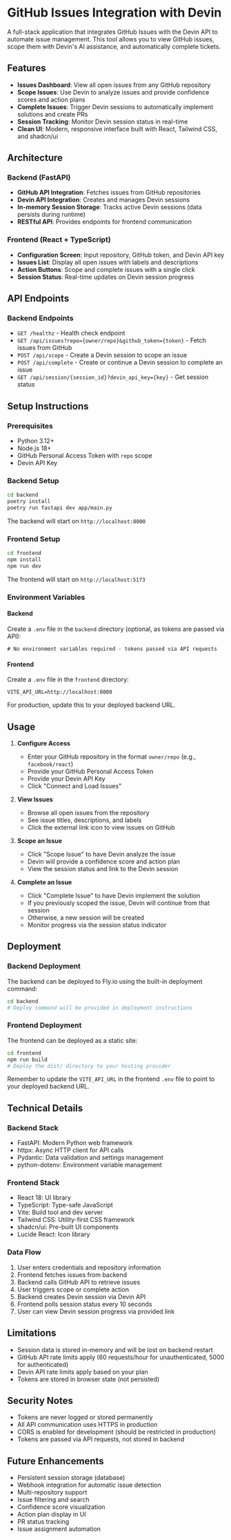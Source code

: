 # GitHub Issues Integration with Devin

A full-stack application that integrates GitHub Issues with the Devin API to automate issue management. This tool allows you to view GitHub issues, scope them with Devin's AI assistance, and automatically complete tickets.

## Features

- **Issues Dashboard**: View all open issues from any GitHub repository
- **Scope Issues**: Use Devin to analyze issues and provide confidence scores and action plans
- **Complete Issues**: Trigger Devin sessions to automatically implement solutions and create PRs
- **Session Tracking**: Monitor Devin session status in real-time
- **Clean UI**: Modern, responsive interface built with React, Tailwind CSS, and shadcn/ui

## Architecture

### Backend (FastAPI)
- **GitHub API Integration**: Fetches issues from GitHub repositories
- **Devin API Integration**: Creates and manages Devin sessions
- **In-memory Session Storage**: Tracks active Devin sessions (data persists during runtime)
- **RESTful API**: Provides endpoints for frontend communication

### Frontend (React + TypeScript)
- **Configuration Screen**: Input repository, GitHub token, and Devin API key
- **Issues List**: Display all open issues with labels and descriptions
- **Action Buttons**: Scope and complete issues with a single click
- **Session Status**: Real-time updates on Devin session progress

## API Endpoints

### Backend Endpoints

- `GET /healthz` - Health check endpoint
- `GET /api/issues?repo={owner/repo}&github_token={token}` - Fetch issues from GitHub
- `POST /api/scope` - Create a Devin session to scope an issue
- `POST /api/complete` - Create or continue a Devin session to complete an issue
- `GET /api/session/{session_id}?devin_api_key={key}` - Get session status

## Setup Instructions

### Prerequisites

- Python 3.12+
- Node.js 18+
- GitHub Personal Access Token with `repo` scope
- Devin API Key

### Backend Setup

```bash
cd backend
poetry install
poetry run fastapi dev app/main.py
```

The backend will start on `http://localhost:8000`

### Frontend Setup

```bash
cd frontend
npm install
npm run dev
```

The frontend will start on `http://localhost:5173`

### Environment Variables

#### Backend
Create a `.env` file in the `backend` directory (optional, as tokens are passed via API):
```
# No environment variables required - tokens passed via API requests
```

#### Frontend
Create a `.env` file in the `frontend` directory:
```
VITE_API_URL=http://localhost:8000
```

For production, update this to your deployed backend URL.

## Usage

1. **Configure Access**
   - Enter your GitHub repository in the format `owner/repo` (e.g., `facebook/react`)
   - Provide your GitHub Personal Access Token
   - Provide your Devin API Key
   - Click "Connect and Load Issues"

2. **View Issues**
   - Browse all open issues from the repository
   - See issue titles, descriptions, and labels
   - Click the external link icon to view issues on GitHub

3. **Scope an Issue**
   - Click "Scope Issue" to have Devin analyze the issue
   - Devin will provide a confidence score and action plan
   - View the session status and link to the Devin session

4. **Complete an Issue**
   - Click "Complete Issue" to have Devin implement the solution
   - If you previously scoped the issue, Devin will continue from that session
   - Otherwise, a new session will be created
   - Monitor progress via the session status indicator

## Deployment

### Backend Deployment

The backend can be deployed to Fly.io using the built-in deployment command:

```bash
cd backend
# Deploy command will be provided in deployment instructions
```

### Frontend Deployment

The frontend can be deployed as a static site:

```bash
cd frontend
npm run build
# Deploy the dist/ directory to your hosting provider
```

Remember to update the `VITE_API_URL` in the frontend `.env` file to point to your deployed backend URL.

## Technical Details

### Backend Stack
- FastAPI: Modern Python web framework
- httpx: Async HTTP client for API calls
- Pydantic: Data validation and settings management
- python-dotenv: Environment variable management

### Frontend Stack
- React 18: UI library
- TypeScript: Type-safe JavaScript
- Vite: Build tool and dev server
- Tailwind CSS: Utility-first CSS framework
- shadcn/ui: Pre-built UI components
- Lucide React: Icon library

### Data Flow

1. User enters credentials and repository information
2. Frontend fetches issues from backend
3. Backend calls GitHub API to retrieve issues
4. User triggers scope or complete action
5. Backend creates Devin session via Devin API
6. Frontend polls session status every 10 seconds
7. User can view Devin session progress via provided link

## Limitations

- Session data is stored in-memory and will be lost on backend restart
- GitHub API rate limits apply (60 requests/hour for unauthenticated, 5000 for authenticated)
- Devin API rate limits apply based on your plan
- Tokens are stored in browser state (not persisted)

## Security Notes

- Tokens are never logged or stored permanently
- All API communication uses HTTPS in production
- CORS is enabled for development (should be restricted in production)
- Tokens are passed via API requests, not stored in backend

## Future Enhancements

- Persistent session storage (database)
- Webhook integration for automatic issue detection
- Multi-repository support
- Issue filtering and search
- Confidence score visualization
- Action plan display in UI
- PR status tracking
- Issue assignment automation
